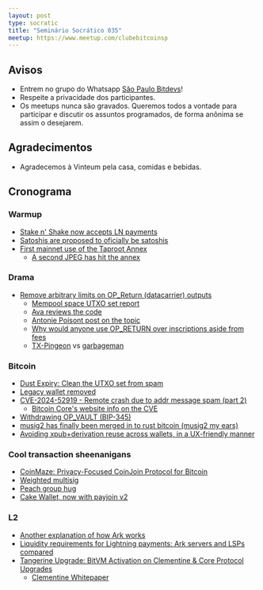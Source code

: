 ```yaml
---
layout: post
type: socratic
title: "Seminário Socrático 035"
meetup: https://www.meetup.com/clubebitcoinsp
---
```


## Avisos

- Entrem no grupo do Whatsapp [São Paulo Bitdevs](https://chat.whatsapp.com/HiaPqjmUqER5djFPR1Yl3T)!
- Respeite a privacidade dos participantes.
- Os meetups nunca são gravados. Queremos todos a vontade para participar e discutir os assuntos programados, de forma anônima se assim o desejarem.

## Agradecimentos

- Agradecemos à Vinteum pela casa, comidas e bebidas.

## Cronograma

### Warmup

- [Stake n' Shake now accepts LN payments](https://x.com/BitcoinMagazine/status/1923225678603784674)
- [Satoshis are proposed to oficially be satoshis](https://github.com/bitcoin/bips/pull/1841)
- [First mainnet use of the Taproot Annex](https://x.com/mononautical/status/1921180666831499737)
    - [A second JPEG has hit the annex](https://x.com/mononautical/status/1921557253368295733)

### Drama

- [Remove arbitrary limits on OP_Return (datacarrier) outputs](https://github.com/bitcoin/bitcoin/pull/32359)
    - [Mempool space UTXO set report](https://x.com/orangesurfbtc/status/1924604141977956745?s=46)
    - [Ava reviews the code](https://www.twitch.tv/videos/2451181919)
    - [Antonie Poisont post on the topic](https://antoinep.com/posts/relay_policy_drama/)
    - [Why would anyone use OP_RETURN over inscriptions aside from fees](https://bitcoin.stackexchange.com/questions/126208/why-would-anyone-use-op-return-over-inscriptions-aside-from-fees)
    - [TX-Pingeon](https://github.com/stutxo/tx-pigeon) vs [garbageman](https://github.com/chrisguida/bitcoin/tree/garbageman)

### Bitcoin

- [Dust Expiry: Clean the UTXO set from spam](https://delvingbitcoin.org/t/dust-expiry-clean-the-utxo-set-from-spam/1707/1)
- [Legacy wallet removed](https://github.com/bitcoin/bitcoin/pull/28710)
- [CVE-2024-52919 - Remote crash due to addr message spam (part 2)](https://github.com/advisories/GHSA-qwp9-p9rr-h729)
    - [Bitcoin Core's website info on the CVE](https://bitcoincore.org/en/2025/04/28/disclose-cve-2024-52919/)
- [Withdrawing OP_VAULT (BIP-345)](https://delvingbitcoin.org/t/withdrawing-op-vault-bip-345/1670)
- [musig2 has finally been merged in to rust bitcoin (musig2 my ears)](https://github.com/rust-bitcoin/rust-secp256k1/pull/716)
- [Avoiding xpub+derivation reuse across wallets, in a UX-friendly manner](https://delvingbitcoin.org/t/avoiding-xpub-derivation-reuse-across-wallets-in-a-ux-friendly-manner/1644)

### Cool transaction sheenanigans

- [CoinMaze: Privacy-Focused CoinJoin Protocol for Bitcoin](https://eprint.iacr.org/2025/747)
- [Weighted multisig](https://x.com/mononautical/status/1921012232747421892?s=46)
- [Peach group hug](https://x.com/peachbitcoin/status/1921147023262146785?s=46)
- [Cake Wallet, now with payjoin v2](https://x.com/cakewallet/status/1924594310202155069)

### L2

- [Another explanation of how Ark works](https://nehanarula.org/2025/05/20/ark)
- [Liquidity requirements for Lightning payments: Ark servers and LSPs compared](https://blog.second.tech/ark-liquidity-research-01/)
- [Tangerine Upgrade: BitVM Activation on Clementine & Core Protocol Upgrades](https://www.blog.citrea.xyz/tangerine-upgrade-bitvm-activation-on-clementine/)
    - [Clementine Whitepaper](https://citrea.xyz/clementine_whitepaper.pdf)

